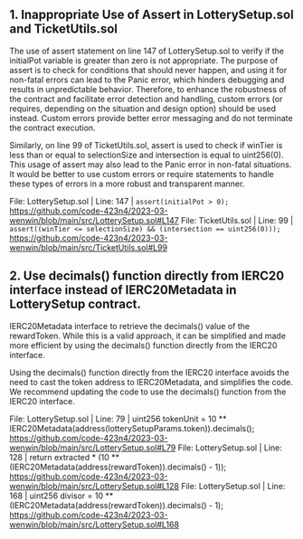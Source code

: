 ## 1. Inappropriate Use of Assert in LotterySetup.sol and TicketUtils.sol

The use of assert statement on line 147 of LotterySetup.sol to verify if the initialPot variable is greater than zero is not appropriate. The purpose of assert is to check for conditions that should never happen, and using it for non-fatal errors can lead to the Panic error, which hinders debugging and results in unpredictable behavior. Therefore, to enhance the robustness of the contract and facilitate error detection and handling, custom errors (or requires, depending on the situation and design option) should be used instead. Custom errors provide better error messaging and do not terminate the contract execution.

Similarly, on line 99 of TicketUtils.sol, assert is used to check if winTier is less than or equal to selectionSize and intersection is equal to uint256(0). This usage of assert may also lead to the Panic error in non-fatal situations. It would be better to use custom errors or require statements to handle these types of errors in a more robust and transparent manner.

File: LotterySetup.sol | Line: 147 | `assert(initialPot > 0);`
https://github.com/code-423n4/2023-03-wenwin/blob/main/src/LotterySetup.sol#L147
File: TicketUtils.sol | Line: 99 | `assert((winTier <= selectionSize) && (intersection == uint256(0)));`
https://github.com/code-423n4/2023-03-wenwin/blob/main/src/TicketUtils.sol#L99

## 2. Use decimals() function directly from IERC20 interface instead of IERC20Metadata in LotterySetup contract.

IERC20Metadata interface to retrieve the decimals() value of the rewardToken. While this is a valid approach, it can be simplified and made more efficient by using the decimals() function directly from the IERC20 interface.

Using the decimals() function directly from the IERC20 interface avoids the need to cast the token address to IERC20Metadata, and simplifies the code. We recommend updating the code to use the decimals() function from the IERC20 interface.

File: LotterySetup.sol | Line: 79 | uint256 tokenUnit = 10 ** IERC20Metadata(address(lotterySetupParams.token)).decimals();
https://github.com/code-423n4/2023-03-wenwin/blob/main/src/LotterySetup.sol#L79
File: LotterySetup.sol | Line: 128 | return extracted * (10 ** (IERC20Metadata(address(rewardToken)).decimals() - 1));
https://github.com/code-423n4/2023-03-wenwin/blob/main/src/LotterySetup.sol#L128
File: LotterySetup.sol | Line: 168 | uint256 divisor = 10 ** (IERC20Metadata(address(rewardToken)).decimals() - 1);
https://github.com/code-423n4/2023-03-wenwin/blob/main/src/LotterySetup.sol#L168


